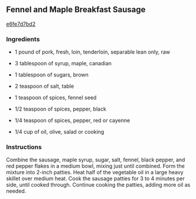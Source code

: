 ## Fennel and Maple Breakfast Sausage

[e6fe7d7bd2](http://tastykitchen.com/recipes/breakfastbrunch/fennel-and-maple-breakfast-sausage/)

### Ingredients

 - 1 pound of pork, fresh, loin, tenderloin, separable lean only, raw

 - 3 tablespoon of syrup, maple, canadian

 - 1 tablespoon of sugars, brown

 - 2 teaspoon of salt, table

 - 1 teaspoon of spices, fennel seed

 - 1/2 teaspoon of spices, pepper, black

 - 1/4 teaspoon of spices, pepper, red or cayenne

 - 1/4 cup of oil, olive, salad or cooking

### Instructions

Combine the sausage, maple syrup, sugar, salt, fennel, black pepper, and red pepper flakes in a medium bowl, mixing just until combined. Form the mixture into 2-inch patties. Heat half of the vegetable oil in a large heavy skillet over medium heat. Cook the sausage patties for 3 to 4 minutes per side, until cooked through. Continue cooking the patties, adding more oil as needed.